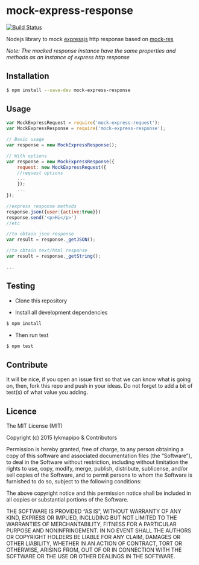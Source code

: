 # mock-express-response

[![Build Status](https://travis-ci.org/lykmapipo/mock-express-response.svg?branch=master)](https://travis-ci.org/lykmapipo/mock-express-response)

Nodejs library to mock [expressjs](https://github.com/strongloop/express/) http response based on [mock-res](https://github.com/diachedelic/mock-res)

*Note: The mocked response instance have the same properties and methods as an instance of express http response*

## Installation
```sh
$ npm install --save-dev mock-express-response
```

## Usage
```js
var MockExpressRequest = require('mock-express-request');
var MockExpressResponse = require('mock-express-response');

// Basic usage
var response = new MockExpressResponse();

// With options
var response = new MockExpressResponse({
    request: new MockExpressRequest({
    //request options
    ...
    });
    ...
});

//express response methods
response.json({user:{active:true}})
response.send('<p>Hi</p>')
//etc

//to obtain json response
var result = response._getJSON();

//to obtain text/html response
var result = response._getString();

...

```

## Testing
* Clone this repository

* Install all development dependencies
```sh
$ npm install
```

* Then run test
```sh
$ npm test
```


## Contribute
It will be nice, if you open an issue first so that we can know what is going on, then, fork this repo and push in your ideas. Do not forget to add a bit of test(s) of what value you adding.


## Licence
The MIT License (MIT)

Copyright (c) 2015 lykmapipo & Contributors

Permission is hereby granted, free of charge, to any person obtaining a copy of this software and associated documentation files (the “Software”), to deal in the Software without restriction, including without limitation the rights to use, copy, modify, merge, publish, distribute, sublicense, and/or sell copies of the Software, and to permit persons to whom the Software is furnished to do so, subject to the following conditions:

The above copyright notice and this permission notice shall be included in all copies or substantial portions of the Software.

THE SOFTWARE IS PROVIDED “AS IS”, WITHOUT WARRANTY OF ANY KIND, EXPRESS OR IMPLIED, INCLUDING BUT NOT LIMITED TO THE WARRANTIES OF MERCHANTABILITY, FITNESS FOR A PARTICULAR PURPOSE AND NONINFRINGEMENT. IN NO EVENT SHALL THE AUTHORS OR COPYRIGHT HOLDERS BE LIABLE FOR ANY CLAIM, DAMAGES OR OTHER LIABILITY, WHETHER IN AN ACTION OF CONTRACT, TORT OR OTHERWISE, ARISING FROM, OUT OF OR IN CONNECTION WITH THE SOFTWARE OR THE USE OR OTHER DEALINGS IN THE SOFTWARE. 